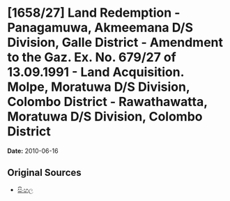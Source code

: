 # [1658/27] Land Redemption - Panagamuwa, Akmeemana D/S Division, Galle District - Amendment to the Gaz. Ex. No. 679/27 of 13.09.1991 - Land Acquisition. Molpe, Moratuwa D/S Division, Colombo District - Rawathawatta, Moratuwa D/S Division, Colombo District

**Date:** 2010-06-16

## Original Sources

- [සිංහල](https://documents.gov.lk/view/extra-gazettes/2010/6/1658-27_S.pdf)
